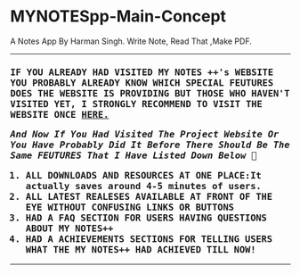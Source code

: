# MYNOTESpp-Main-Concept
A Notes App By Harman Singh. Write Note, Read That ,Make PDF.
<hr>
<h3><tt>IF YOU ALREADY HAD VISITED MY NOTES ++'s WEBSITE YOU PROBABLY ALREADY KNOW WHICH SPECIAL FEUTURES DOES THE WEBSITE IS PROVIDING
BUT THOSE WHO HAVEN'T VISITED YET, I STRONGLY RECOMMEND TO VISIT THE WEBSITE ONCE <a href="https://verroncoss.github.io/MYNOTESpp-Main-Concept/"> HERE.</a>
<p><i>And Now If You Had Visited The Project Website Or You Have Probably Did It Before There Should Be The Same FEUTURES That I Have Listed Down Below 🔻</i></p>
<ol><li>ALL DOWNLOADS AND RESOURCES AT ONE PLACE:It actually saves around 4-5 minutes of users.</li>
<li>ALL LATEST REALESES AVAILABLE AT FRONT OF THE EYE WITHOUT CONFUSING LINKS OR BUTTONS</li>
<li>HAD A FAQ SECTION FOR USERS HAVING QUESTIONS ABOUT MY NOTES++</li>
<li>HAD A ACHIEVEMENTS SECTIONS FOR TELLING USERS WHAT THE MY NOTES++ HAD ACHIEVED TILL NOW!</li>
</ol>
<hr>
</br>

